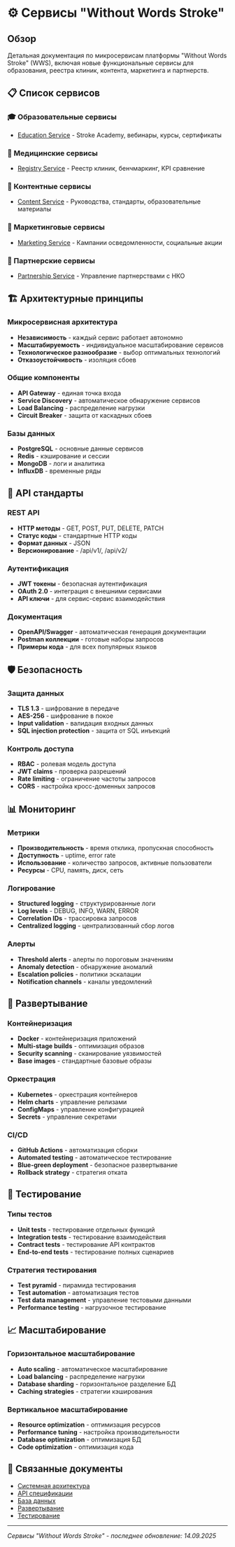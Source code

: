# ⚙️ Сервисы "Without Words Stroke"

## Обзор

Детальная документация по микросервисам платформы "Without Words Stroke" (WWS), включая новые функциональные сервисы для образования, реестра клиник, контента, маркетинга и партнерств.

## 📋 Список сервисов

### 🎓 Образовательные сервисы
- [Education Service](education-service.md) - Stroke Academy, вебинары, курсы, сертификаты

### 🏥 Медицинские сервисы
- [Registry Service](registry-service.md) - Реестр клиник, бенчмаркинг, KPI сравнение

### 📄 Контентные сервисы
- [Content Service](content-service.md) - Руководства, стандарты, образовательные материалы

### 📢 Маркетинговые сервисы
- [Marketing Service](marketing-service.md) - Кампании осведомленности, социальные акции

### 🤝 Партнерские сервисы
- [Partnership Service](partnership-service.md) - Управление партнерствами с НКО

## 🏗️ Архитектурные принципы

### Микросервисная архитектура
- **Независимость** - каждый сервис работает автономно
- **Масштабируемость** - индивидуальное масштабирование сервисов
- **Технологическое разнообразие** - выбор оптимальных технологий
- **Отказоустойчивость** - изоляция сбоев

### Общие компоненты
- **API Gateway** - единая точка входа
- **Service Discovery** - автоматическое обнаружение сервисов
- **Load Balancing** - распределение нагрузки
- **Circuit Breaker** - защита от каскадных сбоев

### Базы данных
- **PostgreSQL** - основные данные сервисов
- **Redis** - кэширование и сессии
- **MongoDB** - логи и аналитика
- **InfluxDB** - временные ряды

## 🔌 API стандарты

### REST API
- **HTTP методы** - GET, POST, PUT, DELETE, PATCH
- **Статус коды** - стандартные HTTP коды
- **Формат данных** - JSON
- **Версионирование** - /api/v1/, /api/v2/

### Аутентификация
- **JWT токены** - безопасная аутентификация
- **OAuth 2.0** - интеграция с внешними сервисами
- **API ключи** - для сервис-сервис взаимодействия

### Документация
- **OpenAPI/Swagger** - автоматическая генерация документации
- **Postman коллекции** - готовые наборы запросов
- **Примеры кода** - для всех популярных языков

## 🛡️ Безопасность

### Защита данных
- **TLS 1.3** - шифрование в передаче
- **AES-256** - шифрование в покое
- **Input validation** - валидация входных данных
- **SQL injection protection** - защита от SQL инъекций

### Контроль доступа
- **RBAC** - ролевая модель доступа
- **JWT claims** - проверка разрешений
- **Rate limiting** - ограничение частоты запросов
- **CORS** - настройка кросс-доменных запросов

## 📊 Мониторинг

### Метрики
- **Производительность** - время отклика, пропускная способность
- **Доступность** - uptime, error rate
- **Использование** - количество запросов, активные пользователи
- **Ресурсы** - CPU, память, диск, сеть

### Логирование
- **Structured logging** - структурированные логи
- **Log levels** - DEBUG, INFO, WARN, ERROR
- **Correlation IDs** - трассировка запросов
- **Centralized logging** - централизованный сбор логов

### Алерты
- **Threshold alerts** - алерты по пороговым значениям
- **Anomaly detection** - обнаружение аномалий
- **Escalation policies** - политики эскалации
- **Notification channels** - каналы уведомлений

## 🚀 Развертывание

### Контейнеризация
- **Docker** - контейнеризация приложений
- **Multi-stage builds** - оптимизация образов
- **Security scanning** - сканирование уязвимостей
- **Base images** - стандартные базовые образы

### Оркестрация
- **Kubernetes** - оркестрация контейнеров
- **Helm charts** - управление релизами
- **ConfigMaps** - управление конфигурацией
- **Secrets** - управление секретами

### CI/CD
- **GitHub Actions** - автоматизация сборки
- **Automated testing** - автоматическое тестирование
- **Blue-green deployment** - безопасное развертывание
- **Rollback strategy** - стратегия отката

## 🧪 Тестирование

### Типы тестов
- **Unit tests** - тестирование отдельных функций
- **Integration tests** - тестирование взаимодействия
- **Contract tests** - тестирование API контрактов
- **End-to-end tests** - тестирование полных сценариев

### Стратегия тестирования
- **Test pyramid** - пирамида тестирования
- **Test automation** - автоматизация тестов
- **Test data management** - управление тестовыми данными
- **Performance testing** - нагрузочное тестирование

## 📈 Масштабирование

### Горизонтальное масштабирование
- **Auto scaling** - автоматическое масштабирование
- **Load balancing** - распределение нагрузки
- **Database sharding** - горизонтальное разделение БД
- **Caching strategies** - стратегии кэширования

### Вертикальное масштабирование
- **Resource optimization** - оптимизация ресурсов
- **Performance tuning** - настройка производительности
- **Database optimization** - оптимизация БД
- **Code optimization** - оптимизация кода

## 🔗 Связанные документы

- [Системная архитектура](../architecture/system-architecture.md)
- [API спецификации](../api/)
- [База данных](../database/)
- [Развертывание](../deployment/)
- [Тестирование](../testing/)

---

*Сервисы "Without Words Stroke" - последнее обновление: 14.09.2025*
